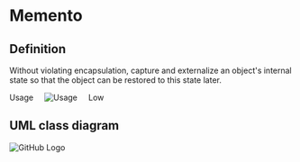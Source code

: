 # Memento

## Definition

Without violating encapsulation, capture and externalize an object's internal state so that the object can be restored to this state later.

Usage     ![Usage](../../../docs/Pictures/Usage1.png)     Low

## UML class diagram

![GitHub Logo](../../../docs/Pictures/DesignPatterns/memento.gif)
